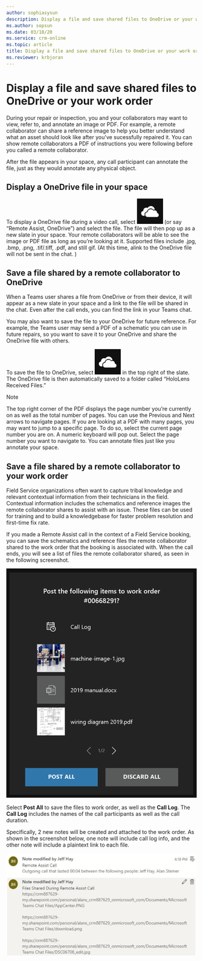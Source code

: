 ```yaml
---
author: sophiasysun
description: Display a file and save shared files to OneDrive or your work order
ms.author: sopsun
ms.date: 03/18/20
ms.service: crm-online
ms.topic: article
title: Display a file and save shared files to OneDrive or your work order
ms.reviewer: krbjoran
---
```


# Display a file and save shared files to OneDrive or your work order

During your repair or inspection, you and your collaborators may want to view, refer to, and annotate an image or PDF. 
For example, a remote collaborator can share a reference image to help you better understand what an asset should look like after you've sucessfully repaired it. You can show remote collaborators a PDF of instructions you were following before you called a remote collaborator.

After the file appears in your space, any call participant can annotate the file, just as they would annotate any physical object.

## Display a OneDrive file in your space

To display a OneDrive file during a video call, select ![OneDrive](media/RAHL_OneDrive.png) (or say “Remote Assist, OneDrive”) and select the file. The file will then pop up as a new slate in your space. Your remote collaborators will be able to see the image or PDF file as long as you’re looking at it. Supported files include .jpg, .bmp, .png, .tif/.tiff, .pdf, and still gif.  (At this time, alink to the OneDrive file will not be sent in the chat. )

## Save a file shared by a remote collaborator to OneDrive

When a Teams user shares a file from OneDrive or from their device, it will appear as a new slate in your space and a link to the file will be shared in the chat. Even after the call ends, you can find the link in your Teams chat. 

You may also want to save the file to your OneDrive for future reference. For example, the Teams user may send a PDF of a schematic you can use in future repairs, so you want to save it to your OneDrive and share the OneDrive file with others. 

To save the file to OneDrive, select ![OneDrive](media/RAHL_OneDrive.png) in the top right of the slate. The OneDrive file is then automatically saved to a folder called “HoloLens Received Files.”  

>[!Note]
>The top right corner of the PDF displays the page number you’re currently on as well as the total number of pages. You can use the Previous and Next arrows to navigate pages. If you are looking at a PDF with many pages, you may want to jump to a specific page. To do so, select the current page number you are on. A numeric keyboard will pop out. Select the page number you want to navigate to.
You can annotate files just like you annotate your space.

## Save a file shared by a remote collaborator to your work order

Field Service organizations often want to capture tribal knowledge and relevant contextual information from their technicians in the field. Contextual information includes the schematics and reference images the remote collaborator shares to assist with an issue. These files can be used for training and to build a knowledgebase for faster problem resolution and first-time fix rate. 

If you made a Remote Assist call in the context of a Field Service booking, you can save the schematics and reference files the remote collaborator shared to the work order that the booking is associated with. When the call ends, you will see a list of files the remote collaborator shared, as seen in the following screenshot.

![Prompt to post files to work order](media/RAHL_PostToWorkOrderPrompt.png)
 
Select **Post All** to save the files to work order, as well as the **Call Log**. The **Call Log** includes the names of the call participants as well as the call duration.

Specifically, 2 new notes will be created and attached to the work order. As shown in the screenshot below, one note will include call log info, and the other note will include a plaintext link to each file. 

![2 new notes in Field Service](media/FS_NoteCallLogFiles.png)
 
